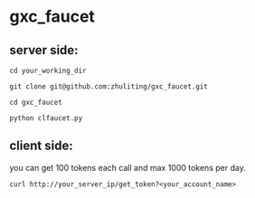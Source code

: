 # gxc_faucet

## server side:
```
cd your_working_dir

git clone git@github.com:zhuliting/gxc_faucet.git

cd gxc_faucet

python clfaucet.py
```

## client side:

you can get 100 tokens each call and max 1000 tokens per day. 
```
curl http://your_server_ip/get_token?<your_account_name>
```

